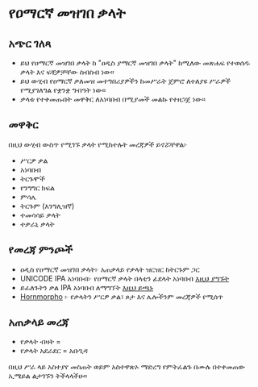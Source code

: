 # የዐማርኛ መዝገበ ቃላት 
## አጭር ገለጻ 
 - ይህ የዐማርኛ መዝገበ ቃላት ከ "ዐዲስ ያማርኛ መዝገበ ቃላት" ከሚለው መጽሐፍ የተወሰዱ ቃላት እና ፍቺዎቻቸው ስብስብ ነው። 
 - ይህ ውሂብ የዐማርኛ ቃለመዝ መተግበሪያዎችን ከመሥራት ጀምሮ ለተለያዩ ሥራዎች የሚያገለግል የቋንቋ ግብዓት ነው። 
 - ቃላቱ የተቀመጡበት መዋቅር ለአነባበብ በሚያመች መልኩ የተዘጋጀ ነው። 

## መዋቅር 
በዚህ ውሂብ ውስጥ የሚገኙ ቃላት የሚከተሉት መረጃዎች ይኖሯቸዋል፦ 
 - ሥርዎ ቃል 
 - አነባበብ 
 - ትርጉሞች 
 - የንግግር ክፍል 
 - ምሳሌ 
 - ትርጉም (እንግሊዝኛ) 
 - ተመሳሳይ ቃላት
 - ተቃራኒ ቃላት

## የመረጃ ምንጮች 

- ዐዲስ የዐማርኛ መዝገበ ቃላት፦ አጠቃላይ የቃላት ዝርዝር ከትርጉም ጋር
- UNICODE IPA አነባበብ፦ የዐማርኛ ቃላት በላቲን ፊደላት አነባበብ [እዚህ ያግኙት](https://www.unicode.org/cldr/cldr-aux/charts/28/delta/transform-am-am_FONIPA.html)
- ይፈለጉትን ቃል IPA አነባበብ ለማግኘት [እዚህ ይጫኑ](https://liku-amare.github.io/)
- [Hornmorpho](https://github.com/hltdi/HornMorpho) ፦ የቃላትን ሥርዎ ቃል፣ ጾታ እና ሌሎችንም መረጃዎች የሚሰጥ

## አጠቃላይ መረጃ 

- የቃላት ብዛት = 
- የቃላት አደራደር = አቡጊዳ 

በዚህ ሥራ ላይ አስተያየ መስጠት ወይም አስተዋጽኦ ማድረግ የምትፈልጉ በሙሉ በተቀመጠው ኢሜይል ልታገኙን ትችላላችሁ። 